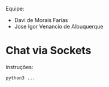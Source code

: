 Equipe: 
- Davi de Morais Farias
- Jose Igor Venancio de Albuquerque

# Chat via Sockets

Instruções:


```python
python3 ...
```